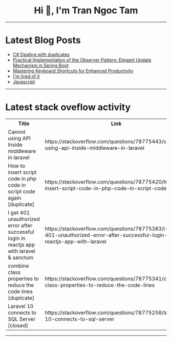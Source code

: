 <h1 align="center">Hi 👋, I'm Tran Ngoc Tam</h1>

---

# Latest Blog Posts 
<!-- BLOG-POST-LIST:START -->
- [C# Dealing with duplicates](https://dev.to/karenpayneoregon/c-dealing-with-duplicates-28hg)
- [Practical Implementation of the Observer Pattern: Elegant Update Mechanism in Spring Boot](https://dev.to/bseayin/practical-implementation-of-the-observer-pattern-elegant-update-mechanism-in-spring-boot-2nda)
- [Mastering Keyboard Shortcuts for Enhanced Productivity](https://dev.to/gokilp_25/mastering-keyboard-shortcuts-for-enhanced-productivity-3eon)
- [I&#39;m tired of it](https://dev.to/syeo66/im-tired-of-it-5fe2)
- [Javascript](https://dev.to/dongdiri96/javascript-2jp4)
<!-- BLOG-POST-LIST:END -->

---

# Latest stack oveflow activity
<table>
  <tr><th>Title</th><th>Link</th></tr>
  <!-- STACKOVERFLOW:START --><tr><td>Cannot using API Inside middleware in laravel</td><td>https://stackoverflow.com/questions/78775443/cannot-using-api-inside-middleware-in-laravel</td></tr><tr><td>How to insert script code in php code in script code again [duplicate]</td><td>https://stackoverflow.com/questions/78775420/how-to-insert-script-code-in-php-code-in-script-code-again</td></tr><tr><td>I get 401 unauthorized error after successful login in reactjs app with laravel &amp; sanctum</td><td>https://stackoverflow.com/questions/78775383/i-get-401-unauthorized-error-after-successful-login-in-reactjs-app-with-laravel</td></tr><tr><td>combine class properties to reduce the code lines [duplicate]</td><td>https://stackoverflow.com/questions/78775341/combine-class-properties-to-reduce-the-code-lines</td></tr><tr><td>Laravel 10 connects to SQL Server [closed]</td><td>https://stackoverflow.com/questions/78775258/laravel-10-connects-to-sql-server</td></tr><!-- STACKOVERFLOW:END -->
</table>

---


